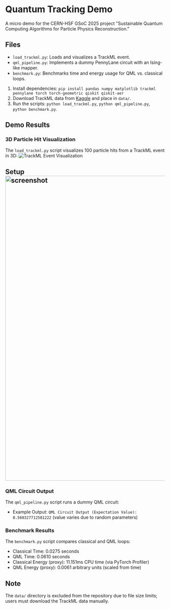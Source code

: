 # Quantum Tracking Demo

A micro demo for the CERN-HSF GSoC 2025 project "Sustainable Quantum Computing Algorithms for Particle Physics Reconstruction."

## Files
- `load_trackml.py`: Loads and visualizes a TrackML event.
- `qml_pipeline.py`: Implements a dummy PennyLane circuit with an Ising-like mapper.
- `benchmark.py`: Benchmarks time and energy usage for QML vs. classical loops.



1. Install dependencies: `pip install pandas numpy matplotlib trackml pennylane torch torch-geometric qiskit qiskit-aer`
2. Download TrackML data from [Kaggle](https://www.kaggle.com/competitions/trackml-particle-identification/data?select=train_sample.zip) and place in `data/`.
3. Run the scripts: `python load_trackml.py`, `python qml_pipeline.py`, `python benchmark.py`.

## Demo Results

### 3D Particle Hit Visualization
The `load_trackml.py` script visualizes 100 particle hits from a TrackML event in 3D:
![TrackML Event Visualization](screenshot.png)
## Setup<img width="961" alt="screenshot" src="https://github.com/user-attachments/assets/dd5d0253-1bff-41ab-98fd-72de79b4d387" />

### QML Circuit Output
The `qml_pipeline.py` script runs a dummy QML circuit:
- Example Output: `QML Circuit Output (Expectation Value): 0.560327712581222` (value varies due to random parameters)

### Benchmark Results
The `benchmark.py` script compares classical and QML loops:
- Classical Time: 0.0275 seconds
- QML Time: 0.0610 seconds
- Classical Energy (proxy): 11.151ms CPU time (via PyTorch Profiler)
- QML Energy (proxy): 0.0061 arbitrary units (scaled from time)

## Note
The `data/` directory is excluded from the repository due to file size limits; users must download the TrackML data manually.

